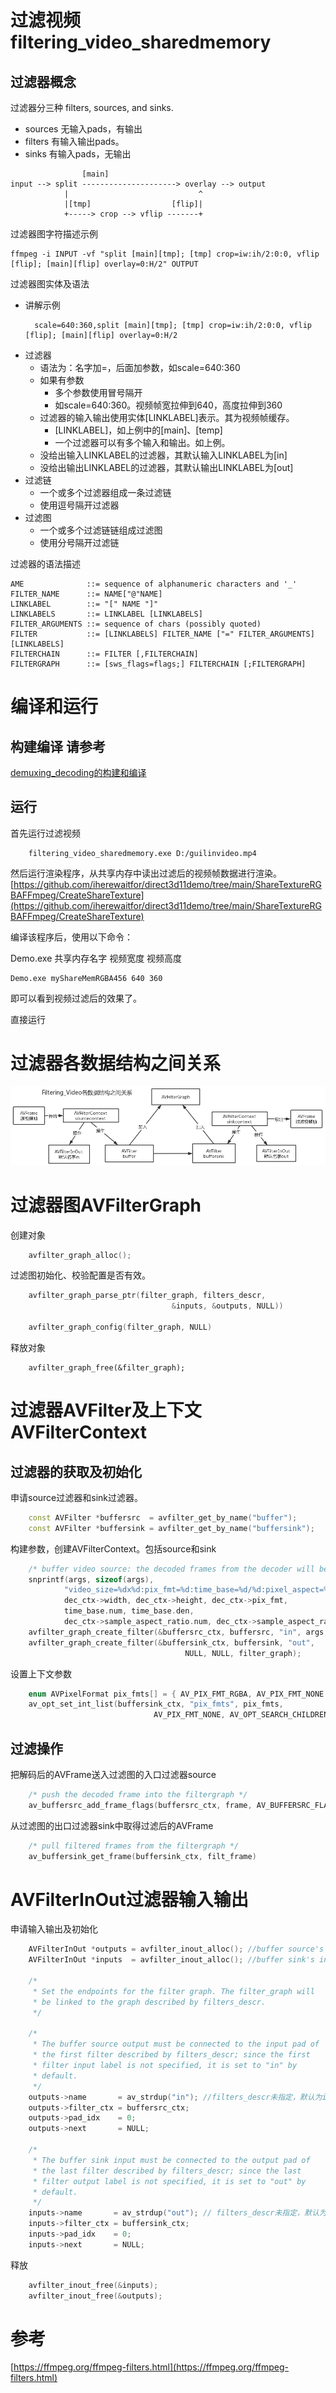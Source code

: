 # 过滤视频 filtering_video_sharedmemory
## 过滤器概念

过滤器分三种 filters, sources, and sinks.
- sources 无输入pads，有输出
- filters 有输入输出pads。
- sinks   有输入pads，无输出

```
                [main]
input --> split ---------------------> overlay --> output
            |                             ^
            |[tmp]                  [flip]|
            +-----> crop --> vflip -------+
```

过滤器图字符描述示例
```
ffmpeg -i INPUT -vf "split [main][tmp]; [tmp] crop=iw:ih/2:0:0, vflip [flip]; [main][flip] overlay=0:H/2" OUTPUT
```
过滤器图实体及语法
- 讲解示例
  ```
    scale=640:360,split [main][tmp]; [tmp] crop=iw:ih/2:0:0, vflip [flip]; [main][flip] overlay=0:H/2
  ```
- 过滤器
  - 语法为：名字加=，后面加参数，如scale=640:360
  - 如果有参数
    - 多个参数使用冒号隔开
    - 如scale=640:360。视频帧宽拉伸到640，高度拉伸到360
  - 过滤器的输入输出使用实体[LINKLABEL]表示。其为视频帧缓存。
    - [LINKLABEL]，如上例中的[main]、[temp]
    - 一个过滤器可以有多个输入和输出。如上例。
  - 没给出输入LINKLABEL的过滤器，其默认输入LINKLABEL为[in]
  - 没给出输出LINKLABEL的过滤器，其默认输出LINKLABEL为[out]
- 过滤链
  - 一个或多个过滤器组成一条过滤链
  - 使用逗号隔开过滤器
- 过滤图
  - 一个或多个过滤链链组成过滤图
  - 使用分号隔开过滤链

过滤器的语法描述 
```
AME              ::= sequence of alphanumeric characters and '_'
FILTER_NAME      ::= NAME["@"NAME]
LINKLABEL        ::= "[" NAME "]"
LINKLABELS       ::= LINKLABEL [LINKLABELS]
FILTER_ARGUMENTS ::= sequence of chars (possibly quoted)
FILTER           ::= [LINKLABELS] FILTER_NAME ["=" FILTER_ARGUMENTS] [LINKLABELS]
FILTERCHAIN      ::= FILTER [,FILTERCHAIN]
FILTERGRAPH      ::= [sws_flags=flags;] FILTERCHAIN [;FILTERGRAPH]
```
# 编译和运行
## 构建编译 请参考
[demuxing_decoding的构建和编译](https://github.com/iherewaitfor/FFmpegDemos/blob/main/examples/demuxing_decoding/README.md#%E7%BC%96%E8%AF%91%E5%92%8C%E8%BF%90%E8%A1%8C-how-to-run)
## 运行
首先运行过滤视频
```
    filtering_video_sharedmemory.exe D:/guilinvideo.mp4
```

然后运行渲染程序，从共享内存中读出过滤后的视频帧数据进行渲染。
[https://github.com/iherewaitfor/direct3d11demo/tree/main/ShareTextureRGBAFFmpeg/CreateShareTexture](https://github.com/iherewaitfor/direct3d11demo/tree/main/ShareTextureRGBAFFmpeg/CreateShareTexture)

编译该程序后，使用以下命令：

Demo.exe 共享内存名字 视频宽度 视频高度

```
Demo.exe myShareMemRGBA456 640 360
```
即可以看到视频过滤后的效果了。

直接运行
# 过滤器各数据结构之间关系
![过滤器各数据结构之间关系](../images/filtering_video_sharedmemory_dadatstructs.png)
# 过滤器图AVFilterGraph
创建对象
```C++
    avfilter_graph_alloc();
```
过滤图初始化、校验配置是否有效。
```C++
    avfilter_graph_parse_ptr(filter_graph, filters_descr,
                                    &inputs, &outputs, NULL))

    avfilter_graph_config(filter_graph, NULL)
```

释放对象
```C=+
    avfilter_graph_free(&filter_graph);
```
# 过滤器AVFilter及上下文AVFilterContext
## 过滤器的获取及初始化
申请source过滤器和sink过滤器。
```C++
    const AVFilter *buffersrc  = avfilter_get_by_name("buffer");
    const AVFilter *buffersink = avfilter_get_by_name("buffersink");
```

构建参数，创建AVFilterContext。包括source和sink

```C++
    /* buffer video source: the decoded frames from the decoder will be inserted here. */
    snprintf(args, sizeof(args),
            "video_size=%dx%d:pix_fmt=%d:time_base=%d/%d:pixel_aspect=%d/%d",
            dec_ctx->width, dec_ctx->height, dec_ctx->pix_fmt,
            time_base.num, time_base.den,
            dec_ctx->sample_aspect_ratio.num, dec_ctx->sample_aspect_ratio.den);
    avfilter_graph_create_filter(&buffersrc_ctx, buffersrc, "in", args, NULL, filter_graph);
    avfilter_graph_create_filter(&buffersink_ctx, buffersink, "out",
                                       NULL, NULL, filter_graph);
```
设置上下文参数
```C++
    enum AVPixelFormat pix_fmts[] = { AV_PIX_FMT_RGBA, AV_PIX_FMT_NONE };
    av_opt_set_int_list(buffersink_ctx, "pix_fmts", pix_fmts,
                                AV_PIX_FMT_NONE, AV_OPT_SEARCH_CHILDREN);
```
## 过滤操作
把解码后的AVFrame送入过滤图的入口过滤器source
```C++
    /* push the decoded frame into the filtergraph */
    av_buffersrc_add_frame_flags(buffersrc_ctx, frame, AV_BUFFERSRC_FLAG_KEEP_REF)
```
从过滤图的出口过滤器sink中取得过滤后的AVFrame
```c++
    /* pull filtered frames from the filtergraph */
    av_buffersink_get_frame(buffersink_ctx, filt_frame)
```
# AVFilterInOut过滤器输入输出
申请输入输出及初始化
```C++
    AVFilterInOut *outputs = avfilter_inout_alloc(); //buffer source's output
    AVFilterInOut *inputs  = avfilter_inout_alloc(); //buffer sink's input

    /*
     * Set the endpoints for the filter graph. The filter_graph will
     * be linked to the graph described by filters_descr.
     */

    /*
     * The buffer source output must be connected to the input pad of
     * the first filter described by filters_descr; since the first
     * filter input label is not specified, it is set to "in" by
     * default.
     */
    outputs->name       = av_strdup("in"); //filters_descr未指定，默认为in
    outputs->filter_ctx = buffersrc_ctx;
    outputs->pad_idx    = 0;
    outputs->next       = NULL;

    /*
     * The buffer sink input must be connected to the output pad of
     * the last filter described by filters_descr; since the last
     * filter output label is not specified, it is set to "out" by
     * default.
     */
    inputs->name       = av_strdup("out"); // filters_descr未指定，默认为out
    inputs->filter_ctx = buffersink_ctx;
    inputs->pad_idx    = 0;
    inputs->next       = NULL;
```
释放 
```C++
    avfilter_inout_free(&inputs);
    avfilter_inout_free(&outputs);
```

# 参考
[https://ffmpeg.org/ffmpeg-filters.html](https://ffmpeg.org/ffmpeg-filters.html)